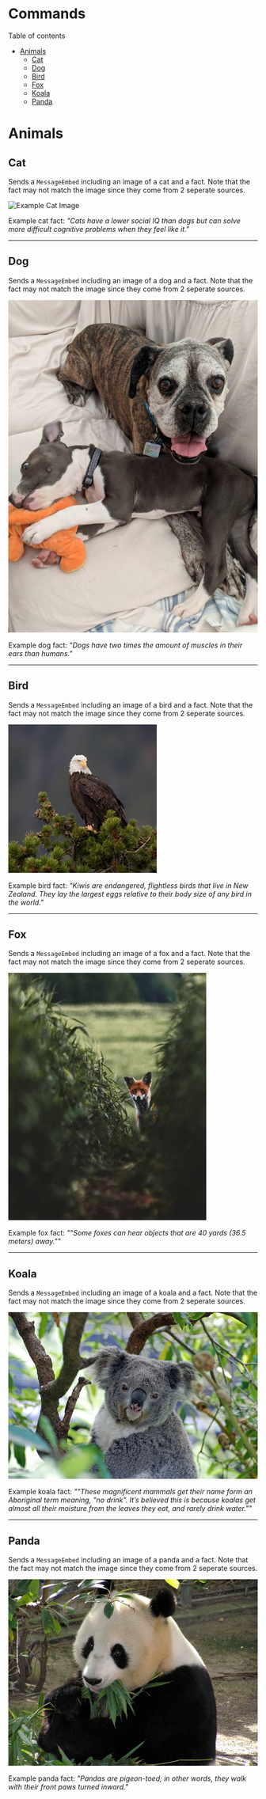 # Commands

Table of contents
  * [Animals](#Animals)
    * [Cat](#Cat)
    * [Dog](#Dog)
    * [Bird](#Bird)
    * [Fox](#Fox)
    * [Koala](#Koala)
    * [Panda](#Panda)

# Animals 

## Cat

Sends a `MessageEmbed` including an image of a cat and a fact. Note that the fact may not match the image since they come from 2 seperate sources.

![Example Cat Image](.../images/images/example_cat.jpg)

Example cat fact: *"Cats have a lower social IQ than dogs but can solve more difficult cognitive problems when they feel like it."*

---

## Dog

Sends a `MessageEmbed` including an image of a dog and a fact. Note that the fact may not match the image since they come from 2 seperate sources.

![Example Dog Image](../images/example_dog.jpg)

Example dog fact: *"Dogs have two times the amount of muscles in their ears than humans."*

---

## Bird

Sends a `MessageEmbed` including an image of a bird and a fact. Note that the fact may not match the image since they come from 2 seperate sources.

![Example Bird Image](../images/example_bird.png)

Example bird fact: *"Kiwis are endangered, flightless birds that live in New Zealand. They lay the largest eggs relative to their body size of any bird in the world."*

---

## Fox

Sends a `MessageEmbed` including an image of a fox and a fact. Note that the fact may not match the image since they come from 2 seperate sources.

![Example Fox Image](../images/example_fox.jpg)

Example fox fact: *""Some foxes can hear objects that are 40 yards (36.5 meters) away.""*

---

## Koala

Sends a `MessageEmbed` including an image of a koala and a fact. Note that the fact may not match the image since they come from 2 seperate sources.

![Example Koala Image](../images/example_koala.jpg)

Example koala fact: *""These magnificent mammals get their name form an Aboriginal term meaning, "no drink". It’s believed this is because koalas get almost all their moisture from the leaves they eat, and rarely drink water.""*

---

## Panda

Sends a `MessageEmbed` including an image of a panda and a fact. Note that the fact may not match the image since they come from 2 seperate sources.

![Example Panda Image](../images/example_panda.jpg)

Example panda fact: *"Pandas are pigeon-toed; in other words, they walk with their front paws turned inward."*
